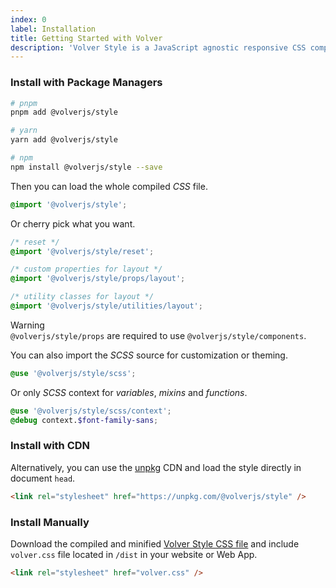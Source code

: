 ```yaml
---
index: 0
label: Installation
title: Getting Started with Volver
description: 'Volver Style is a JavaScript agnostic responsive CSS components and utility library. There are several ways you can use it in your project: package managers, CDN or manual install.'
---
```


### Install with Package Managers

```bash
# pnpm
pnpm add @volverjs/style

# yarn
yarn add @volverjs/style

# npm 
npm install @volverjs/style --save
```

Then you can load the whole compiled *CSS* file.

```css
@import '@volverjs/style';
```

Or cherry pick what you want.

```css
/* reset */
@import '@volverjs/style/reset';

/* custom properties for layout */
@import '@volverjs/style/props/layout';

/* utility classes for layout */
@import '@volverjs/style/utilities/layout';

```

<div class="vv-alert vv-alert--callout vv-alert--warning mb-lg">
    <div class="vv-alert__title">Warning</div>
    <div class="vv-alert__content"><code>@volverjs/style/props</code> are required to use <code>@volverjs/style/components</code>.</div>
</div>

You can also import the *SCSS* source for customization or theming.

```scss
@use '@volverjs/style/scss';
```

Or only *SCSS* context for *variables*, *mixins* and *functions*.

```scss
@use '@volverjs/style/scss/context';
@debug context.$font-family-sans;
```

### Install with CDN
Alternatively, you can use the [unpkg](https://unpkg.com/) CDN and load the style directly in document `head`.

```html
<link rel="stylesheet" href="https://unpkg.com/@volverjs/style" />
```

### Install Manually
Download the compiled and minified [Volver Style CSS file](https://github.com/volverjs/style/releases) 
and include `volver.css` file located in `/dist` in your website or Web App.

```html
<link rel="stylesheet" href="volver.css" />
```